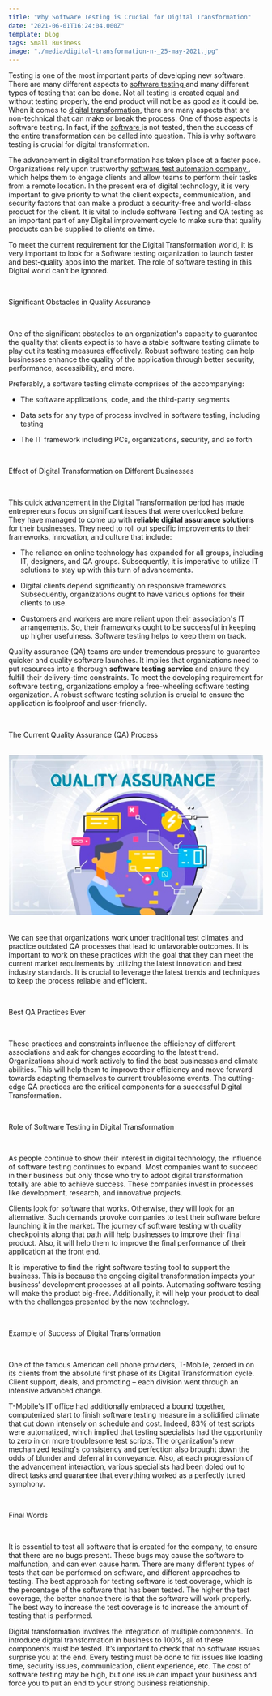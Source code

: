 ```yaml
---
title: "Why Software Testing is Crucial for Digital Transformation"
date: "2021-06-01T16:24:04.000Z"
template: blog
tags: Small Business
image: "./media/digital-transformation-n-_25-may-2021.jpg"
---
```


Testing is one of the most important parts of developing new software. There are many different aspects to <a target="_blank" href="https://cobuildlab.com/blog/software-testing-in-software-development/">  software testing </a> and many different types of testing that can be done. Not all testing is created equal and without testing properly, the end product will not be as good as it could be. When it comes to <a target="_blank" href="https://cobuildlab.com/blog/what-is-digital-transformation-and-how-can-small-businesses-take-advantage-of-it-this-2020/">  digital transformation</a>, there are many aspects that are non-technical that can make or break the process. One of those aspects is software testing. In fact, if the <a target="_blank" href="https://cobuildlab.com/">  software </a> is not tested, then the success of the entire transformation can be called into question. This is why software testing is crucial for digital transformation.

The advancement in digital transformation has taken place at a faster pace. Organizations rely upon trustworthy <a target="_blank" href="https://qainfotech.com/automation-testing-services-and-tools.html">  software test automation company </a>, which helps them to engage clients and allow teams to perform their tasks from a remote location.  In the present era of digital technology, it is very important to give priority to what the client expects, communication, and security factors that can make a product a security-free and world-class product for the client. It is vital to include software Testing and QA testing as an important part of any Digital improvement cycle to make sure that quality products can be supplied to clients on time.

To meet the current requirement for the Digital Transformation world, it is very important to look for a Software testing organization to launch faster and best-quality apps into the market. The role of software testing in this Digital world can’t be ignored.

<br>

<title-2>Significant Obstacles in Quality Assurance</title-2>

<br>

One of the significant obstacles to an organization's capacity to guarantee the quality that clients expect is to have a stable software testing climate to play out its testing measures effectively. Robust software testing can help businesses enhance the quality of the application through better security, performance, accessibility, and more.

Preferably, a software testing climate comprises of the accompanying: 

* The software applications, code, and the third-party segments 

* Data sets for any type of process involved in software testing, including testing 

* The IT framework including PCs, organizations, security, and so forth 

<br>

<title-2>Effect of Digital Transformation on Different Businesses</title-2>

<br>

This quick advancement in the Digital Transformation period has made entrepreneurs focus on significant issues that were overlooked before. They have managed to come up with **reliable digital assurance solutions** for their businesses. They need to roll out specific improvements to their frameworks, innovation, and culture that include: 

* The reliance on online technology has expanded for all groups, including IT, designers, and QA groups. Subsequently, it is imperative to utilize IT solutions to stay up with this turn of advancements.  

* Digital clients depend significantly on responsive frameworks. Subsequently, organizations ought to have various options for their clients to use. 

* Customers and workers are more reliant upon their association's IT arrangements. So, their frameworks ought to be successful in keeping up higher usefulness. Software testing helps to keep them on track.

Quality assurance (QA) teams are under tremendous pressure to guarantee quicker and quality software launches. It implies that organizations need to put resources into a thorough **software testing service** and ensure they fulfill their delivery-time constraints. To meet the developing requirement for software testing, organizations employ a free-wheeling software testing organization. A robust software testing solution is crucial to ensure the application is foolproof and user-friendly.

<br>

<title-2>The Current Quality Assurance (QA) Process</title-2>

<br>

<center>

<img src="./media/digital assurance.jpg">

</center>

<br>

We can see that organizations work under traditional test climates and practice outdated QA processes that lead to unfavorable outcomes. It is important to work on these practices with the goal that they can meet the current market requirements by utilizing the latest innovation and best industry standards. It is crucial to leverage the latest trends and techniques to keep the process reliable and efficient.

<br>

<title-3>Best QA Practices Ever</title-3>

<br>

These practices and constraints influence the efficiency of different associations and ask for changes according to the latest trend. Organizations should work actively to find the best businesses and climate abilities. This will help them to improve their efficiency and move forward towards adapting themselves to current troublesome events. The cutting-edge QA practices are the critical components for a successful Digital Transformation. 

<br>

<title-3>Role of Software Testing in Digital Transformation</title-3>

<br>

As people continue to show their interest in digital technology, the influence of software testing continues to expand. Most companies want to succeed in their business but only those who try to adopt digital transformation totally are able to achieve success. These companies invest in processes like development, research, and innovative projects.

Clients look for software that works. Otherwise, they will look for an alternative. Such demands provoke companies to test their software before launching it in the market. The journey of software testing with quality checkpoints along that path will help businesses to improve their final product. Also, it will help them to improve the final performance of their application at the front end.

It is imperative to find the right software testing tool to support the business. This is because the ongoing digital transformation impacts your business’ development processes at all points. Automating software testing will make the product big-free. Additionally, it will help your product to deal with the challenges presented by the new technology.

<br>

<title-2>Example of Success of Digital Transformation</title-2>

<br>

One of the famous American cell phone providers, T-Mobile, zeroed in on its clients from the absolute first phase of its Digital Transformation cycle. Client support, deals, and promoting – each division went through an intensive advanced change. 

T-Mobile's IT office had additionally embraced a bound together, computerized start to finish software testing measure in a solidified climate that cut down intensely on schedule and cost. Indeed, 83% of test scripts were automatized, which implied that testing specialists had the opportunity to zero in on more troublesome test scripts. The organization's new mechanized testing's consistency and perfection also brought down the odds of blunder and deferral in conveyance. Also, at each progression of the advancement interaction, various specialists had been doled out to direct tasks and guarantee that everything worked as a perfectly tuned symphony. 

<br>

<title-3>Final Words</title-3>

<br>

It is essential to test all software that is created for the company, to ensure that there are no bugs present. These bugs may cause the software to malfunction, and can even cause harm. There are many different types of tests that can be performed on software, and different approaches to testing. The best approach for testing software is test coverage, which is the percentage of the software that has been tested. The higher the test coverage, the better chance there is that the software will work properly. The best way to increase the test coverage is to increase the amount of testing that is performed.

Digital transformation involves the integration of multiple components. To introduce digital transformation in business to 100%, all of these components must be tested. It’s important to check that no software issues surprise you at the end. Every testing must be done to fix issues like loading time, security issues, communication, client experience, etc. The cost of software testing may be high, but one issue can impact your business and force you to put an end to your strong business relationship.


